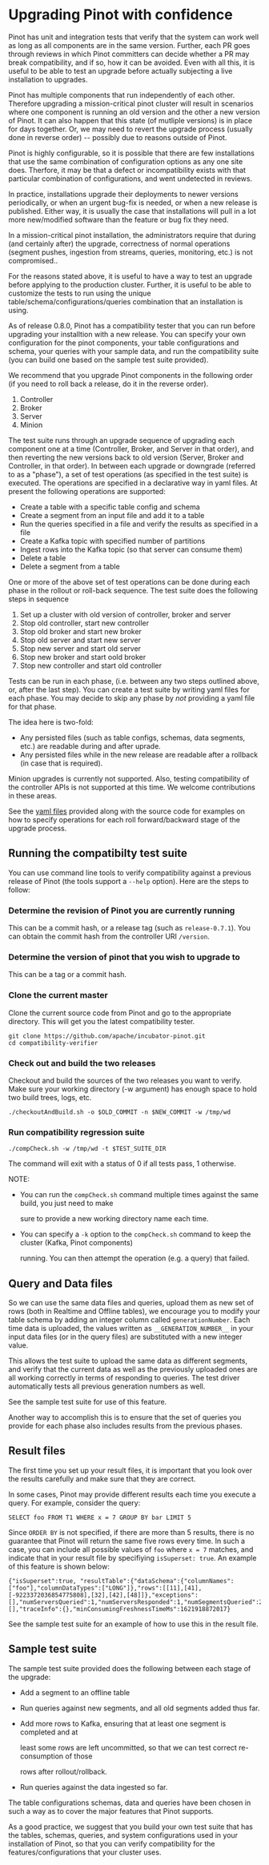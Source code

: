 # Upgrading Pinot with confidence

Pinot has unit and integration tests that verify that the system can work well as long as all components are in the same version. Further, each PR goes through reviews in which Pinot committers can decide whether a PR may break compatibility, and if so, how it can be avoided. Even with all this, it is useful to be able to test an upgrade before actually subjecting a live installation to upgrades.

Pinot has multiple components that run independently of each other. Therefore upgrading a mission-critical pinot cluster will result in scenarios where one component is running an old version and the other a new version of Pinot. It can also happen that this state \(of mutliple versions\) is in place for days together. Or, we may need to revert the upgrade process \(usually done in reverse order\) -- possibly due to reasons outside of Pinot.

Pinot is highly configurable, so it is possible that there are few installations that use the same combination of configuration options as any one site does. Therfore, it may be that a defect or incompatibility exists with that particular combination of configurations, and went undetected in reviews.

In practice, installations upgrade their deployments to newer versions periodically, or when an urgent bug-fix is needed, or when a new release is published. Either way, it is usually the case that installations will pull in a lot more new/modified software than the feature or bug fix they need.

In a mission-critical pinot installation, the administrators require that during \(and certainly after\) the upgrade, correctness of normal operations \(segment pushes, ingestion from streams, queries, monitoring, etc.\) is not compromised..

For the reasons stated above, it is useful to have a way to test an upgrade before applying to the production cluster. Further, it is useful to be able to customize the tests to run using the unique table/schema/configurations/queries combination that an installation is using.

As of release 0.8.0, Pinot has a compatibility tester that you can run before upgrading your installtion with a new release. You can specify your own configuration for the pinot components, your table configurations and schema, your queries with your sample data, and run the compatibility suite \(you can build one based on the sample test suite provided\).

We recommend that you upgrade Pinot components in the following order \(if you need to roll back a release, do it in the reverse order\).

1. Controller
2. Broker
3. Server
4. Minion

The test suite runs through an upgrade sequence of upgrading each component one at a time \(Controller, Broker, and Server in that order\), and then reverting the new versions back to old version \(Server, Broker and Controller, in that order\). In between each upgrade or downgrade \(referred to as a "phase"\), a set of test operations \(as specified in the test suite\) is executed. The operations are specified in a declarative way in yaml files. At present the following operations are supported:

* Create a table with a specific table config and schema
* Create a segment from an input file and add it to a table
* Run the queries specified in a file and verify the results as specified in a file
* Create a Kafka topic with specified number of partitions
* Ingest rows into the Kafka topic \(so that server can consume them\)
* Delete a table
* Delete a segment from a table

One or more of the above set of test operations can be done during each phase in the rollout or roll-back sequence. The test suite does the following steps in sequence

1. Set up a cluster with old version of controller, broker and server
2. Stop old controller, start new controller
3. Stop old broker and start new broker
4. Stop old server and start new server
5. Stop new server and start old server
6. Stop new broker and start oold broker
7. Stop new controller and start old controller

Tests can be run in each phase, \(i.e. between any two steps outlined above, or, after the last step\). You can create a test suite by writing yaml files for each phase. You may decide to skip any phase by _not_ providing a yaml file for that phase.

The idea here is two-fold:

* Any persisted files \(such as table configs, schemas, data segments, etc.\) are readable during and after uprade.
* Any persisted files while in the new release are readable after a rollback \(in case that is required\).

Minion upgrades is currently not supported. Also, testing compatibility of the controller APIs is not supported at this time. We welcome contributions in these areas.

See the [yaml files](https://github.com/apache/incubator-pinot/tree/master/compatibility-verifier/sample-test-suite) provided along with the source code for examples on how to specify operations for each roll forward/backward stage of the upgrade process.

## Running the compatibilty test suite

You can use command line tools to verify compatibility against a previous release of Pinot \(the tools support a `--help` option\). Here are the steps to follow:

### Determine the revision of Pinot you are currently running

This can be a commit hash, or a release tag \(such as `release-0.7.1`\). You can obtain the commit hash from the controller URI `/version`.

### Determine the version of pinot that you wish to upgrade to

This can be a tag or a commit hash.

### Clone the current master

Clone the current source code from Pinot and go to the appropriate directory. This will get you the latest compatibility tester.

```text
git clone https://github.com/apache/incubator-pinot.git
cd compatibility-verifier
```

### Check out and build the two releases

Checkout and build the sources of the two releases you want to verify. Make sure your working directory \(-w argument\) has enough space to hold two build trees, logs, etc.

```text
./checkoutAndBuild.sh -o $OLD_COMMIT -n $NEW_COMMIT -w /tmp/wd
```

### Run compatibility regression suite

```text
./compCheck.sh -w /tmp/wd -t $TEST_SUITE_DIR
```

The command will exit with a status of 0 if all tests pass, 1 otherwise.

NOTE:

* You can run the `compCheck.sh` command multiple times against the same build, you just need to make

  sure to provide a new working directory name each time.

* You can specify a `-k` option to the `compCheck.sh` command to keep the cluster \(Kafka, Pinot components\)

  running. You can then attempt the operation \(e.g. a query\) that failed. 

## Query and Data files

So we can use the same data files and queries, upload them as new set of rows \(both in Realtime and Offline tables\), we encourage you to modify your table schema by adding an integer column called `generationNumber`. Each time data is uploaded, the values written as `__GENERATION_NUMBER__` in your input data files \(or in the query files\) are substituted with a new integer value.

This allows the test suite to upload the same data as different segments, and verify that the current data as well as the previously uploaded ones are all working correctly in terms of responding to queries. The test driver automatically tests all previous generation numbers as well.

See the sample test suite for use of this feature.

Another way to accomplish this is to ensure that the set of queries you provide for each phase also includes results from the previous phases.

## Result files

The first time you set up your result files, it is important that you look over the results carefully and make sure that they are correct.

In some cases, Pinot may provide different results each time you execute a query. For example, consider the query:

```text
SELECT foo FROM T1 WHERE x = 7 GROUP BY bar LIMIT 5
```

Since `ORDER BY` is not specified, if there are more than 5 results, there is no guarantee that Pinot will return the same five rows every time. In such a case, you can include all possible values of `foo` where `x = 7` matches, and indicate that in your result file by specifiying `isSuperset: true`. An example of this feature is shown below:

```text
{"isSuperset":true, "resultTable":{"dataSchema":{"columnNames":["foo"],"columnDataTypes":["LONG"]},"rows":[[11],[41],[-9223372036854775808],[32],[42],[48]]},"exceptions":[],"numServersQueried":1,"numServersResponded":1,"numSegmentsQueried":2,"numSegmentsProcessed":2,"numSegmentsMatched":2,"numConsumingSegmentsQueried":1,"numDocsScanned":13,"numEntriesScannedInFilter":120,"numEntriesScannedPostFilter":26,"numGroupsLimitReached":false,"totalDocs":66,"timeUsedMs":3,"offlineThreadCpuTimeNs":0,"realtimeThreadCpuTimeNs":352435,"segmentStatistics":[],"traceInfo":{},"minConsumingFreshnessTimeMs":1621918872017}
```

See the sample test suite for an example of how to use this in the result file.

## Sample test suite

The sample test suite provided does the following between each stage of the upgrade:

* Add a segment to an offline table
* Run queries against new segments, and all old segments added thus far.
* Add more rows to Kafka, ensuring that at least one segment is completed and at

  least some rows are left uncommitted, so that we can test correct re-consumption of those

  rows after rollout/rollback.

* Run queries against the data ingested so far.

The table configurations schemas, data and queries have been chosen in such a way as to cover the major features that Pinot supports.

As a good practice, we suggest that you build your own test suite that has the tables, schemas, queries, and system configurations used in your installation of Pinot, so that you can verify compatibility for the features/configurations that your cluster uses.

